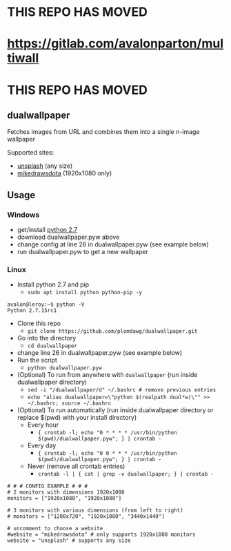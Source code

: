 # THIS REPO HAS MOVED

# https://gitlab.com/avalonparton/multiwall

# THIS REPO HAS MOVED

## dualwallpaper
Fetches images from URL and combines them into a single n-image wallpaper

Supported sites:
  - [unsplash](https://www.unsplash.com) (any size)
  - [mikedrawsdota](http://mdd.hirshon.net/) (1920x1080 only)
  
## Usage

### Windows
  - get/install [python 2.7](https://www.python.org/downloads/)
  - download dualwallpaper.pyw above
  - change config at line 26 in dualwallpaper.pyw (see example below)
  - run dualwallpaper.pyw to get a new wallpaper
  
  
### Linux
  - Install python 2.7 and pip
    - `sudo apt install python python-pip -y`
 ```
 avalon@leroy:~$ python -V
 Python 2.7.15rc1
 ```
  - Clone this repo 
    - `git clone https://github.com/plomdawg/dualwallpaper.git`
  - Go into the directory
    - `cd dualwallpaper`
  - change line 26 in dualwallpaper.pyw (see example below)
  - Run the script
    - `python dualwallpaper.pyw`
  - (Optional) To run from anywhere with `dualwallpaper` (run inside dualwallpaper directory)
    - `sed -i "/dualwallpaper/d" ~/.bashrc # remove previous entries`
    - `echo "alias dualwallpaper=\"python $(realpath dual*w)\"" >> ~/.bashrc; source ~/.bashrc`
  - (Optional) To run automatically (run inside dualwallpaper directory or replace $(pwd) with your install directory)
    - Every hour
      - `{ crontab -l; echo "0 * * * * /usr/bin/python $(pwd)/dualwallpaper.pyw"; } | crontab -`
    - Every day
      - `{ crontab -l; echo "0 0 * * * /usr/bin/python $(pwd)/dualwallpaper.pyw"; } | crontab -`
    - Never (remove all crontab entries)
      - `crontab -l | { cat | grep -v dualwallpaper; } | crontab -`
```
# # # CONFIG EXAMPLE # # #
# 2 monitors with dimensions 1920x1080
monitors = ["1920x1080", "1920x1080"]

# 3 monitors with various dimensions (from left to right)
# monitors = ["1280x720", "1920x1080", "3440x1440"]

# uncomment to choose a website
#website = "mikedrawsdota" # only supports 1920x1080 monitors
website = "unsplash" # supports any size
```
